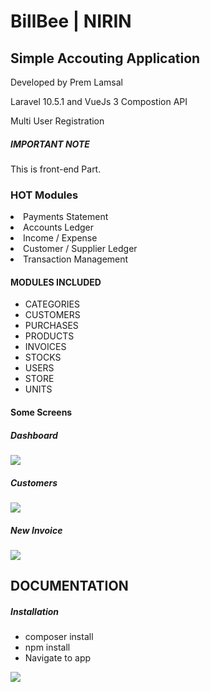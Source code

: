 <h1>BillBee | NIRIN</h1>
<h2>Simple Accouting Application</h2>
<p>Developed by Prem Lamsal</p>
<p>Laravel 10.5.1 and VueJs 3 Compostion API</p>
<p>Multi User Registration</p>

<h5>IMPORTANT NOTE</h5>
<p>This is front-end Part.</p>

<h3>HOT Modules</h3>
<li>Payments Statement</li>
<li>Accounts Ledger</li>
<li>Income / Expense </li>
<li>Customer / Supplier Ledger</li>
<li>Transaction Management</li>
</ul>

<h4>MODULES INCLUDED</h4>
<ul>
	<li>CATEGORIES</li>
	<li>CUSTOMERS</li>
	<li>PURCHASES</li>
	<li>PRODUCTS</li>
	<li>INVOICES</li>
	<li>STOCKS</li>
	<li>USERS</li>
	<li>STORE</li>
	<li>UNITS</li>
</ul>
<h4>Some Screens </h4>
<h5>Dashboard</h5>
<img src="https://premlamsal.github.io/projects/billbee/images/demos/one.png">
<h5>Customers</h5>
<img src="https://premlamsal.github.io/projects/billbee/images/demos/two.png">
<h5>New Invoice</h5>
<img src="https://premlamsal.github.io/projects/billbee/images/demos/three.png">

<h2>DOCUMENTATION</h2>
<h5>Installation</h5>
<ul>
	<li>composer install</li>
	<li>npm install</li>
	<li>Navigate to app</li>
</ul>
<p>
<a href="https://www.buymeacoffee.com/premlamsal">
<img src="https://www.buymeacoffee.com/assets/img/guidelines/download-assets-sm-2.svg"/>
</a>
</p>
